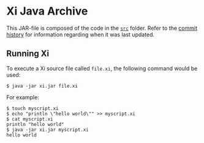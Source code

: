 Xi Java Archive
===============

This JAR-file is composed of the code in the [`src`](https://github.com/arshajii/xi/tree/master/src) folder. Refer to the [commit history](https://github.com/arshajii/xi/commits/master/jar/xi.jar) for information regarding when it was last updated.

Running Xi
----------

To execute a Xi source file called `file.xi`, the following command would be used:

    $ java -jar xi.jar file.xi
    
For example:

    $ touch myscript.xi
    $ echo "println \"hello world\"" >> myscript.xi
    $ cat myscript.xi
    println "hello world"
    $ java -jar xi.jar myscript.xi
    hello world